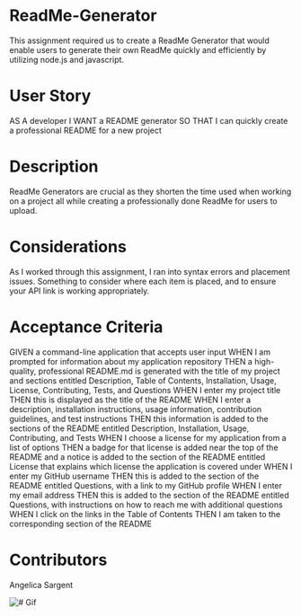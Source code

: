 # ReadMe-Generator

This assignment required us to create a ReadMe Generator that would enable users to generate their own ReadMe quickly and efficiently by utilizing node.js and javascript.

# User Story

AS A developer
I WANT a README generator
SO THAT I can quickly create a professional README for a new project

# Description

ReadMe Generators are crucial as they shorten the time used when working on a project all while creating a professionally done ReadMe for users to upload.

# Considerations

As I worked through this assignment, I ran into syntax errors and placement issues. Something to consider where each item is placed, and to ensure your API link is working appropriately.

# Acceptance Criteria

GIVEN a command-line application that accepts user input
WHEN I am prompted for information about my application repository
THEN a high-quality, professional README.md is generated with the title of my project and sections entitled Description, Table of Contents, Installation, Usage, License, Contributing, Tests, and Questions
WHEN I enter my project title
THEN this is displayed as the title of the README
WHEN I enter a description, installation instructions, usage information, contribution guidelines, and test instructions
THEN this information is added to the sections of the README entitled Description, Installation, Usage, Contributing, and Tests
WHEN I choose a license for my application from a list of options
THEN a badge for that license is added near the top of the README and a notice is added to the section of the README entitled License that explains which license the application is covered under
WHEN I enter my GitHub username
THEN this is added to the section of the README entitled Questions, with a link to my GitHub profile
WHEN I enter my email address
THEN this is added to the section of the README entitled Questions, with instructions on how to reach me with additional questions
WHEN I click on the links in the Table of Contents
THEN I am taken to the corresponding section of the README

# Contributors

Angelica Sargent

![# Gif](https://)